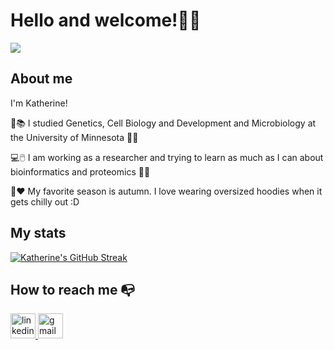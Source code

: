 <!--
**katherine-d21/katherine-d21** is a ✨ _special_ ✨ repository because its `README.md` (this file) appears on your GitHub profile.

Here are some ideas to get you started:

- 🔭 I’m currently working on ...
- 🌱 I’m currently learning ...
- 👯 I’m looking to collaborate on ...
- 🤔 I’m looking for help with ...
- 💬 Ask me about ...
- 📫 How to reach me: ...
- 😄 Pronouns: ...
- ⚡ Fun fact: ...
-->

# Hello and welcome!👋😄

![](https://github.com/saadeghi/saadeghi/blob/503f03df2be98e0915e200c6ef811f5e1a9354c3/dino.gif)

## About me

I'm Katherine!

🎒📚 I studied Genetics, Cell Biology and Development and Microbiology at the University of Minnesota 🧬🔬

💻🖱️ I am working as a researcher and trying to learn as much as I can about bioinformatics and proteomics 🤔🦠

🍂❤️ My favorite season is autumn. I love wearing oversized hoodies when it gets chilly out :D


## My stats

[![Katherine's GitHub Streak](https://streak-stats.demolab.com?user=katherine-d21&theme=dracula)](https://git.io/streak-stats)

## How to reach me 📭

<div align="left">
  <a href="https://www.linkedin.com/in/dechen-bhuming/" target="blank"> 
    <img src="https://img.shields.io/static/v1?message=LinkedIn&logo=linkedin&label=&color=0077B5&logoColor=white&labelColor=&style=for-the-badge" height="40" alt="linkedin logo"  /> </a>
  <a href="mailto:doxxx217@umn.edu, doxxx217@umn.edu?subject=Connecting!">
    <img src="https://img.shields.io/static/v1?message=Gmail&logo=gmail&label=&color=D14836&logoColor=white&labelColor=&style=for-the-badge" height="40" alt="gmail logo"  />
    </a>
</div>
